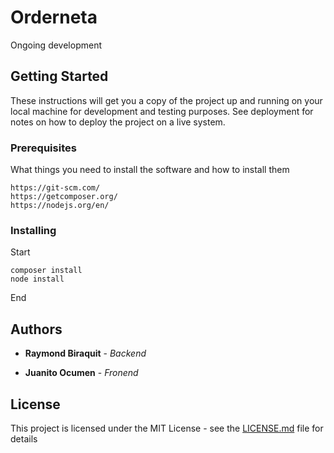 # Orderneta

Ongoing development

## Getting Started

These instructions will get you a copy of the project up and running on your local machine for development and testing purposes. See deployment for notes on how to deploy the project on a live system.

### Prerequisites

What things you need to install the software and how to install them

```
https://git-scm.com/
https://getcomposer.org/
https://nodejs.org/en/
```

### Installing

Start

```
composer install
node install
```

End

## Authors

* **Raymond Biraquit** - *Backend*

* **Juanito Ocumen** - *Fronend*

## License

This project is licensed under the MIT License - see the [LICENSE.md](LICENSE.md) file for details
